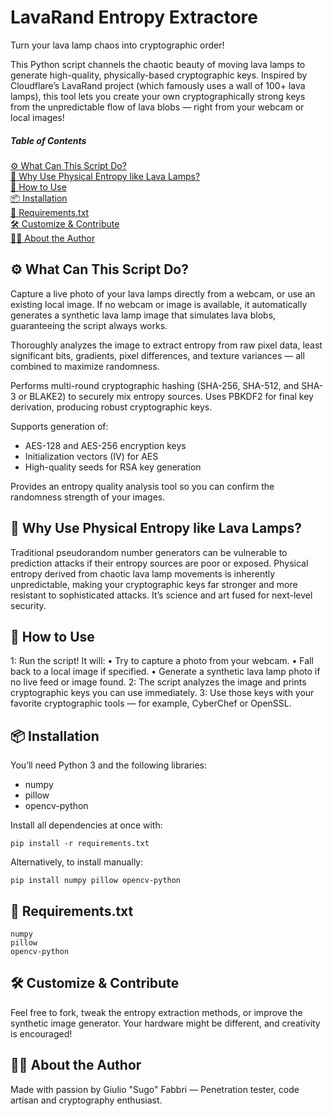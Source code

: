 # LavaRand Entropy Extractore
Turn your lava lamp chaos into cryptographic order!

This Python script channels the chaotic beauty of moving lava lamps to generate high-quality, physically-based cryptographic keys.
Inspired by Cloudflare’s LavaRand project (which famously uses a wall of 100+ lava lamps), this tool lets you create your own cryptographically strong keys from the unpredictable flow of lava blobs — right from your webcam or local images!

##### Table of Contents  
[⚙️ What Can This Script Do?](https://github.com/MaestroSugo/lavarand-entropy-extractor/tree/main?tab=readme-ov-file#%EF%B8%8F-what-can-this-script-do)  
[🔐 Why Use Physical Entropy like Lava Lamps?](https://github.com/MaestroSugo/lavarand-entropy-extractor/tree/main?tab=readme-ov-file#-why-use-physical-entropy-like-lava-lamps)  
[🚀 How to Use](https://github.com/MaestroSugo/lavarand-entropy-extractor/tree/main?tab=readme-ov-file#-how-to-use)  
[📦 Installation](https://github.com/MaestroSugo/lavarand-entropy-extractor/tree/main?tab=readme-ov-file#-installation)  
[🧪 Requirements.txt](https://github.com/MaestroSugo/lavarand-entropy-extractor/tree/main?tab=readme-ov-file#-requirementstxt)  
[🛠️ Customize & Contribute](https://github.com/MaestroSugo/lavarand-entropy-extractor/tree/main?tab=readme-ov-file#%EF%B8%8F-customize--contribute)  
[🧙‍♂️ About the Author](https://github.com/MaestroSugo/lavarand-entropy-extractor/tree/main?tab=readme-ov-file#%E2%80%8D%EF%B8%8F-about-the-author)  
<a name="headers"/>

## ⚙️ What Can This Script Do?
Capture a live photo of your lava lamps directly from a webcam, or use an existing local image.
If no webcam or image is available, it automatically generates a synthetic lava lamp image that simulates lava blobs, guaranteeing the script always works.

Thoroughly analyzes the image to extract entropy from raw pixel data, least significant bits, gradients, pixel differences, and texture variances — all combined to maximize randomness.

Performs multi-round cryptographic hashing (SHA-256, SHA-512, and SHA-3 or BLAKE2) to securely mix entropy sources.
Uses PBKDF2 for final key derivation, producing robust cryptographic keys.

Supports generation of:
- AES-128 and AES-256 encryption keys
- Initialization vectors (IV) for AES
- High-quality seeds for RSA key generation
  
Provides an entropy quality analysis tool so you can confirm the randomness strength of your images.

## 🔐 Why Use Physical Entropy like Lava Lamps?
Traditional pseudorandom number generators can be vulnerable to prediction attacks if their entropy sources are poor or exposed. Physical entropy derived from chaotic lava lamp movements is inherently unpredictable, making your cryptographic keys far stronger and more resistant to sophisticated attacks. It’s science and art fused for next-level security.

## 🚀 How to Use
1: Run the script! It will:
    • Try to capture a photo from your webcam.
    • Fall back to a local image if specified.
    • Generate a synthetic lava lamp photo if no live feed or image found.
2: The script analyzes the image and prints cryptographic keys you can use immediately.
3: Use those keys with your favorite cryptographic tools — for example, CyberChef or OpenSSL.

## 📦 Installation
You’ll need Python 3 and the following libraries:
- numpy
- pillow
- opencv-python


Install all dependencies at once with:
```
pip install -r requirements.txt
```

Alternatively, to install manually:
```
pip install numpy pillow opencv-python
```

## 🧪 Requirements.txt
```
numpy
pillow
opencv-python
```

## 🛠️ Customize & Contribute
Feel free to fork, tweak the entropy extraction methods, or improve the synthetic image generator. Your hardware might be different, and creativity is encouraged!

## 🧙‍♂️ About the Author
Made with passion by Giulio "Sugo" Fabbri — Penetration tester, code artisan and cryptography enthusiast.








